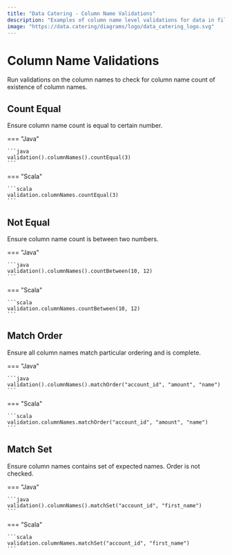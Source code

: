 ```yaml
---
title: "Data Catering - Column Name Validations"
description: "Examples of column name level validations for data in files, databases, HTTP APIs or messaging systems via Data Catering."
image: "https://data.catering/diagrams/logo/data_catering_logo.svg"
---
```


# Column Name Validations

Run validations on the column names to check for column name count of existence of column names.

## Count Equal

Ensure column name count is equal to certain number.

=== "Java"

    ```java
    validation().columnNames().countEqual(3)
    ```

=== "Scala"

    ```scala
    validation.columnNames.countEqual(3)
    ```

## Not Equal

Ensure column name count is between two numbers.

=== "Java"

    ```java
    validation().columnNames().countBetween(10, 12)
    ```

=== "Scala"

    ```scala
    validation.columnNames.countBetween(10, 12)
    ```

## Match Order

Ensure all column names match particular ordering and is complete.

=== "Java"

    ```java
    validation().columnNames().matchOrder("account_id", "amount", "name")
    ```

=== "Scala"

    ```scala
    validation.columnNames.matchOrder("account_id", "amount", "name")
    ```

## Match Set

Ensure column names contains set of expected names. Order is not checked.

=== "Java"

    ```java
    validation().columnNames().matchSet("account_id", "first_name")
    ```

=== "Scala"

    ```scala
    validation.columnNames.matchSet("account_id", "first_name")
    ```
